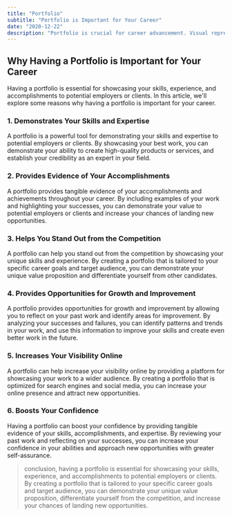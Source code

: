 ```yaml
---
title: "Portfolio"
subtitle: "Portfolio is Important for Your Career"
date: "2020-12-22"
description: "Portfolio is crucial for career advancement. Visual representation of skills and accomplishments. Key elements: select best work, organize and present effectively. Tailor to target audience and maintain regularly."
---
```


## Why Having a Portfolio is Important for Your Career

Having a portfolio is essential for showcasing your skills, experience, and accomplishments to potential employers or clients. In this article, we'll explore some reasons why having a portfolio is important for your career.

### 1. Demonstrates Your Skills and Expertise

A portfolio is a powerful tool for demonstrating your skills and expertise to potential employers or clients. By showcasing your best work, you can demonstrate your ability to create high-quality products or services, and establish your credibility as an expert in your field.

### 2. Provides Evidence of Your Accomplishments

A portfolio provides tangible evidence of your accomplishments and achievements throughout your career. By including examples of your work and highlighting your successes, you can demonstrate your value to potential employers or clients and increase your chances of landing new opportunities.

### 3. Helps You Stand Out from the Competition

A portfolio can help you stand out from the competition by showcasing your unique skills and experience. By creating a portfolio that is tailored to your specific career goals and target audience, you can demonstrate your unique value proposition and differentiate yourself from other candidates.

### 4. Provides Opportunities for Growth and Improvement

A portfolio provides opportunities for growth and improvement by allowing you to reflect on your past work and identify areas for improvement. By analyzing your successes and failures, you can identify patterns and trends in your work, and use this information to improve your skills and create even better work in the future.

### 5. Increases Your Visibility Online

A portfolio can help increase your visibility online by providing a platform for showcasing your work to a wider audience. By creating a portfolio that is optimized for search engines and social media, you can increase your online presence and attract new opportunities.

### 6. Boosts Your Confidence

Having a portfolio can boost your confidence by providing tangible evidence of your skills, accomplishments, and expertise. By reviewing your past work and reflecting on your successes, you can increase your confidence in your abilities and approach new opportunities with greater self-assurance.

> conclusion, having a portfolio is essential for showcasing your skills, experience, and accomplishments to potential employers or clients. By creating a portfolio that is tailored to your specific career goals and target audience, you can demonstrate your unique value proposition, differentiate yourself from the competition, and increase your chances of landing new opportunities.
